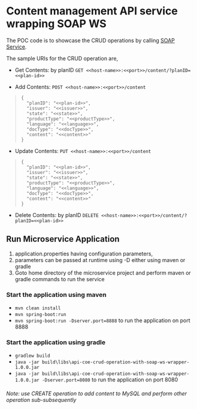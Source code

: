 # Content management API service wrapping SOAP WS #
The POC code is to showcase the CRUD operations by calling [SOAP Service](https://rc-github.deltads.ent/DEVPROJECTS/api-coe-crud-operation-with-soap-ws.git "soap service").

The sample URIs for the CRUD operation are,

- Get Contents: by planID
	`GET <<host-name>>:<<port>>/content/?planID=<<plan-id>>`

- Add Contents:
    `POST <<host-name>>:<<port>>/content`
>     {
>       "planID": "<<plan-id>>",
>       "issuer": "<<issuer>>",
>       "state": "<<state>>",
>       "productType": "<<productType>>",
>       "language": "<<language>>",
>       "docType": "<<docType>>",
>       "content": "<<content>>"
>     }


- Update Contents: 
	`PUT <<host-name>>:<<port>>/content`
>     {
>       "planID": "<<plan-id>>",
>       "issuer": "<<issuer>>",
>       "state": "<<state>>",
>       "productType": "<<productType>>",
>       "language": "<<language>>",
>       "docType": "<<docType>>",
>       "content": "<<content>>"
>     }

- Delete Contents: by planID
    `DELETE <<host-name>>:<<port>>/content/?planID=<<plan-id>>`

## Run Microservice Application ##
1. application.properties having configuration parameters, 
2. parameters can be passed at runtime using -D either using maven or gradle
3. Goto home directory of the microservice project and perform maven or gradle commands to run the service

### Start the application using maven ###
- `mvn clean install`
- `mvn spring-boot:run`
- `mvn spring-boot:run -Dserver.port=8888` to run the application on port 8888
 
### Start the application using gradle ###
- `gradlew build`
- `java -jar build\libs\api-coe-crud-operation-with-soap-ws-wrapper-1.0.0.jar`
- `java -jar build\libs\api-coe-crud-operation-with-soap-ws-wrapper-1.0.0.jar -Dserver.port=8080` to run the application on port 8080

###### Note: use CREATE operation to add content to MySQL and perform other operation sub-subsequently ######